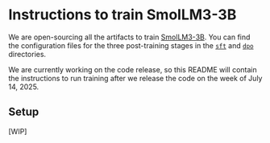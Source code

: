 
# Instructions to train SmolLM3-3B

We are open-sourcing all the artifacts to train [SmolLM3-3B](https://huggingface.co/HuggingFaceTB/SmolLM3-3B). You can find the configuration files for the three post-training stages in the [`sft`](https://github.com/huggingface/alignment-handbook/tree/main/recipes/smollm3/sft) and [`dpo`](https://github.com/huggingface/alignment-handbook/tree/main/recipes/smollm3/dpo) directories. 

We are currently working on the code release, so this README will contain the instructions to run training after we release the code on the week of July 14, 2025. 

## Setup

[WIP]
